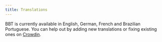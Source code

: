 ```yaml
---
title: Translations
---
```


BBT is currently available in English, German, French and Brazilian Portuguese. You can help out by adding new translations or fixing existing ones on [Crowdin](https://crowdin.com/project/zotero-better-bibtex).

